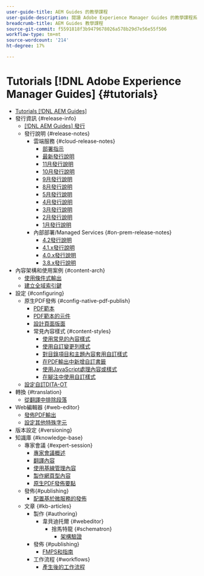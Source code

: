 ```yaml
---
user-guide-title: AEM Guides 的教學課程
user-guide-description: 閱讀 Adobe Experience Manager Guides 的教學課程系列。
breadcrumb-title: AEM Guides 教學課程
source-git-commit: f5591818f3b9479678026a578b29d7e56e55f506
workflow-type: tm+mt
source-wordcount: '214'
ht-degree: 17%

---
```



# Tutorials [!DNL Adobe Experience Manager Guides] {#tutorials}

+ [Tutorials [!DNL AEM Guides]](overview.md)
+ 發行資訊 {#release-info}
   + [[!DNL AEM Guides] 發行](./release-info/latest-release-info.md)
   + 發行說明 {#release-notes}
      + 雲端服務 {#cloud-release-notes}
         + [部署指示](./release-info/deploy-xml-on-aemaacs.md)
         + [最新發行說明](./release-info/release-notes-2023.2.0.md)
         + [11月發行說明](./release-info/release-notes-2022.11.0.md)
         + [10月發行說明](./release-info/release-notes-2022.10.0.md)
         + [9月發行說明](./release-info/release-notes-2022.9.0.md)
         + [8月發行說明](./release-info/release-notes-2022.8.0.md)
         + [5月發行說明](./release-info/release-notes-2022.5.0.md)
         + [4月發行說明](./release-info/release-notes-2022.4.0.md)
         + [3月發行說明](./release-info/release-notes-2022.3.0.md)
         + [2月發行說明](./release-info/release-notes-2022.2.0.md)
         + [1月發行說明](./release-info/release-notes-2022.1.0.md)
      + 內部部署/Managed Services {#on-prem-release-notes}
         + [4.2發行說明](./release-info/release-notes-4.2.md)
         + [4.1.x發行說明](./release-info/release-notes-4.1.md)
         + [4.0.x發行說明](https://helpx.adobe.com/xml-documentation-for-experience-manager/release-note/release-notes-xml-documentation-solution-4-0.html)
         + [3.8.x發行說明](https://helpx.adobe.com/xml-documentation-for-experience-manager/release-note/release-notes-xml-documentation-solution-3-8.html)
+ 內容架構和使用案例 {#content-arch}
   + [使用條件式輸出](./content-architecture/create-and-use-conditions.md)
   + [建立全域索引鍵](./content-architecture/create-global-keys.md)
+ 設定 {#configuring}
   + 原生PDF發佈 {#config-native-pdf-publish}
      + [PDF範本](./native-pdf/pdf-template.md)
      + [PDF範本的元件](./native-pdf/components-pdf-template.md)
      + [設計頁面版面](./native-pdf/design-page-layout.md)
      + 常見內容樣式 {#content-styles}
         + [使用常見的內容樣式](./native-pdf/stylesheet.md)
         + [使用自訂變更列樣式](./native-pdf/change-bar-style.md)
         + [對目錄項目和主題內容套用自訂樣式](./native-pdf/custom-style-toc.md)
         + [在PDF輸出中新增自訂書籤](./native-pdf/add-custom-bookmark.md)
         + [使用JavaScript處理內容或樣式](./native-pdf/use-javascript-content-style.md)
         + [在腳注中使用自訂樣式](./native-pdf/footnote-number-style.md)
   + [設定自訂DITA-OT](./configuring/setup-a-custom-dita-ot.md)
+ 轉換 {#translation}
   + [從翻譯中排除段落](./translation/exclude-paragraphs-from-translation.md)
+ Web編輯器 {#web-editor}
   + [發佈PDF輸出](./web-editor/native-pdf-web-editor.md)
   + [設定其他特殊字元](./web-editor/configure-additional-special-characters.md)
+ 版本設定 {#versioning}
+ 知識庫 {#knowledge-base}
   + 專家會議 {#expert-session}
      + [專家會議概述](./knowledge-base/expert-sessions/expert-session.md)
      + [翻譯內容](./knowledge-base/expert-sessions/translating-content-using-aem-guides-oct22.md)
      + [使用基線管理內容](./knowledge-base/expert-sessions/baselines-dec22.md)
      + [製作網頁型內容](./knowledge-base/expert-sessions/webbased-authoring-jan2023.md)
      + [原生PDF發佈要點](./knowledge-base/expert-sessions/native-pdf-publishing-essentials-feb23.md)
   + 發佈{#publishing}
      + [配置基於微服務的發佈](./knowledge-base/publishing/configure-microservices.md)
   + 文章 {#kb-articles}
      + 製作 {#authoring}
         + 韋貝迪托爾 {#webeditor}
            + 捨馬特龍 {#schematron}
               + [架構驗證](./knowledge-base/kb-articles/authoring/webeditor/schematron/vailidating-with-schematron.md)
      + 發佈 {#publishing}
         + [FMPS和指南](./knowledge-base/kb-articles/publishing/fmpsandguides.md)
      + 工作流程 {#workflows}
         + [產生後的工作流程](./knowledge-base/kb-articles/workflows/using-post-generation-workflow.md)
